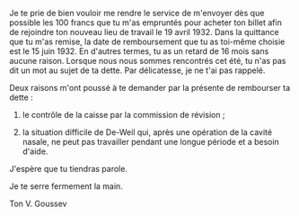 Je te prie de bien vouloir me rendre le service de m'envoyer dès que possible les 100 francs que tu m'as empruntés pour acheter ton billet afin de rejoindre ton nouveau lieu de travail le 19 avril 1932. Dans la quittance que tu m'as remise, la date de remboursement que tu as toi-même choisie est le 15 juin 1932. En d'autres termes, tu as un retard de 16 mois sans aucune raison. Lorsque nous nous sommes rencontrés cet été, tu n'as pas dit un mot au sujet de ta dette. Par délicatesse, je ne t'ai pas rappelé.

Deux raisons m'ont poussé à te demander par la présente de rembourser ta dette :

1) le contrôle de la caisse par la commission de révision ;

2) la situation difficile de De-Weil qui, après une opération de la cavité nasale, ne peut pas travailler pendant une longue période et a besoin d'aide.

J'espère que tu tiendras parole.

Je te serre fermement la main.

Ton V. Goussev